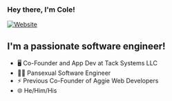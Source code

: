 ### Hey there, I'm Cole!
[![Website](https://img.shields.io/website?label=coledc.com&style=for-the-badge&url=https%3A%2F%2Fcoledc.com)](https://coledc.com)

## I'm a passionate software engineer!

- 🖥️ Co-Founder and App Dev at Tack Systems LLC
- 🏳️‍🌈 Pansexual Software Engineer
- ⚡ Previous Co-Founder of Aggie Web Developers
- 🌐 He/Him/His
